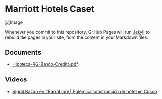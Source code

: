 # Marriott Hotels Caset

![Image](https://img.elcomercio.pe/files/article_main/uploads/2019/09/17/5d81858d3459b.jpeg)

Whenever you commit to this repository, GitHub Pages will run [Jekyll](https://jekyllrb.com/) to rebuild the pages in your site, from the content in your Markdown files.

## Documents
- [Hipoteca-RG-Banco-Credito.pdf](https://alpha.peergos.net/#%7B%22secretLink%22:true%2c%22link%22:%22#6MDZhRRPT4ugkJuUfceC2x72ishw8agvz9bYGU3gomV4UqB812gTnoZMrUNFcV/6MDZhRRPT4ugkJuUfcRkSTS47BEb7UdjgptmDEjp56E89vMrGL8ZYT6NJoqc8g/EH2TpPQaweyjjp7aDxvmg33XjeMxPwfRX1QgKofUiLcX/5Pf7SvMxT78uNw6veToCyYTKWeKiVL6iwPZWbwMcrH8xV2NeLA7%22%7D)

## Videos
- [Sigrid Bazán en #BarraLibre | Polémica construcción de hotel en Cusco](https://www.youtube.com/watch?v=giClWqzZrMA)
